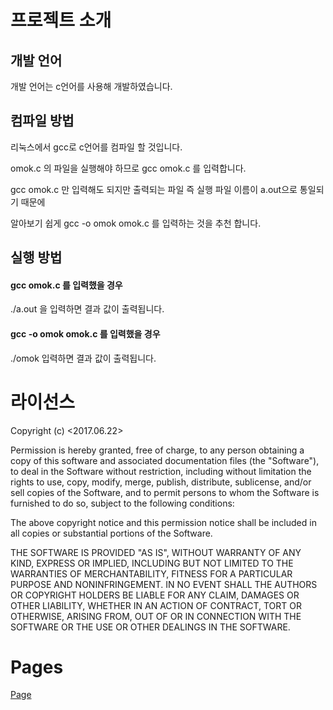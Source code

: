 
# 프로젝트 소개

## 개발 언어
개발 언어는 c언어를 사용해 개발하였습니다. 
## 컴파일 방법
리눅스에서 gcc로 c언어를 컴파일 할 것입니다.

omok.c 의 파일을 실행해야 하므로 gcc omok.c 를 입력합니다.

gcc omok.c 만 입력해도 되지만 출력되는 파일 즉 실행 파일 이름이 a.out으로 통일되기 때문에

알아보기 쉽게 gcc -o omok omok.c 를 입력하는 것을 추천 합니다.

## 실행 방법
#### gcc omok.c 를 입력했을 경우
./a.out 을 입력하면 결과 값이 출력됩니다.
#### gcc -o omok omok.c 를 입력했을 경우
./omok 입력하면 결과 값이 출력됩니다.

# 라이선스
Copyright (c) <2017.06.22> <YUEUN LEE>

Permission is hereby granted, free of charge, to any person
obtaining a copy of this software and associated documentation
files (the "Software"), to deal in the Software without
restriction, including without limitation the rights to use,
copy, modify, merge, publish, distribute, sublicense, and/or sell
copies of the Software, and to permit persons to whom the
Software is furnished to do so, subject to the following
conditions:

The above copyright notice and this permission notice shall be
included in all copies or substantial portions of the Software.

THE SOFTWARE IS PROVIDED "AS IS", WITHOUT WARRANTY OF ANY KIND,
EXPRESS OR IMPLIED, INCLUDING BUT NOT LIMITED TO THE WARRANTIES
OF MERCHANTABILITY, FITNESS FOR A PARTICULAR PURPOSE AND
NONINFRINGEMENT. IN NO EVENT SHALL THE AUTHORS OR COPYRIGHT
HOLDERS BE LIABLE FOR ANY CLAIM, DAMAGES OR OTHER LIABILITY,
WHETHER IN AN ACTION OF CONTRACT, TORT OR OTHERWISE, ARISING
FROM, OUT OF OR IN CONNECTION WITH THE SOFTWARE OR THE USE OR
OTHER DEALINGS IN THE SOFTWARE.

# Pages

[Page](https://lye4191.github.io/OpenTerm_YuEun/)

